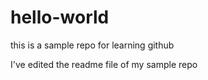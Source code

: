 # hello-world
this is a sample repo for learning github

I've edited the readme file of my sample repo
